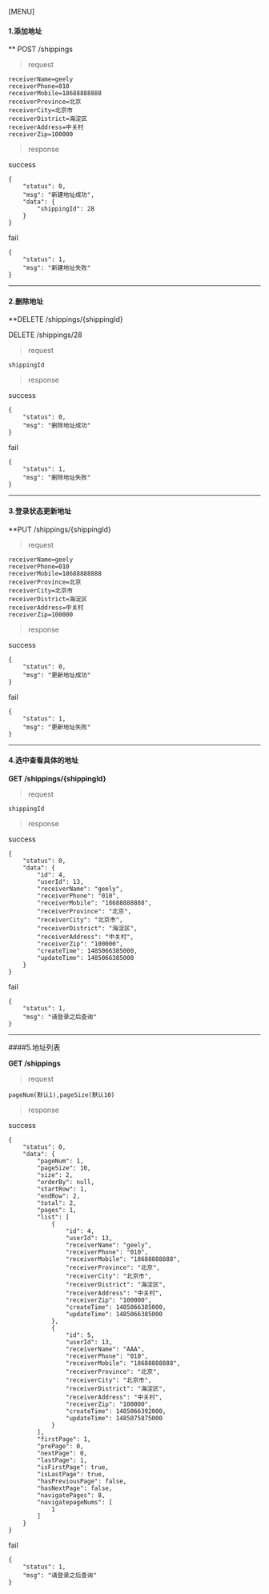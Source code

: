 [MENU]


#### 1.添加地址

** POST /shippings


> request

```
receiverName=geely
receiverPhone=010
receiverMobile=18688888888
receiverProvince=北京
receiverCity=北京市
receiverDistrict=海淀区
receiverAddress=中关村
receiverZip=100000
```

> response

success

```
{
    "status": 0,
    "msg": "新建地址成功",
    "data": {
        "shippingId": 28
    }
}
```

fail
```
{
    "status": 1,
    "msg": "新建地址失败"
}
```


------


#### 2.删除地址

**DELETE /shippings/{shippingId}

DELETE /shippings/28

> request

```
shippingId
```

> response

success

```
{
    "status": 0,
    "msg": "删除地址成功"
}
```

fail
```
{
    "status": 1,
    "msg": "删除地址失败"
}
```


------


#### 3.登录状态更新地址

**PUT /shippings/{shippingId}

> request

```
receiverName=geely
receiverPhone=010
receiverMobile=18688888888
receiverProvince=北京
receiverCity=北京市
receiverDistrict=海淀区
receiverAddress=中关村
receiverZip=100000
```

> response

success

```
{
    "status": 0,
    "msg": "更新地址成功"
}
```

fail
```
{
    "status": 1,
    "msg": "更新地址失败"
}
```


------


#### 4.选中查看具体的地址

**GET /shippings/{shippingId}**

> request

```
shippingId
```

> response

success

```
{
    "status": 0,
    "data": {
        "id": 4,
        "userId": 13,
        "receiverName": "geely",
        "receiverPhone": "010",
        "receiverMobile": "18688888888",
        "receiverProvince": "北京",
        "receiverCity": "北京市",
        "receiverDistrict": "海淀区",
        "receiverAddress": "中关村",
        "receiverZip": "100000",
        "createTime": 1485066385000,
        "updateTime": 1485066385000
    }
}
```

fail
```
{
    "status": 1,
    "msg": "请登录之后查询"
}
```


------


####5.地址列表

**GET /shippings**

> request

```
pageNum(默认1),pageSize(默认10)
```

> response

success

```
{
    "status": 0,
    "data": {
        "pageNum": 1,
        "pageSize": 10,
        "size": 2,
        "orderBy": null,
        "startRow": 1,
        "endRow": 2,
        "total": 2,
        "pages": 1,
        "list": [
            {
                "id": 4,
                "userId": 13,
                "receiverName": "geely",
                "receiverPhone": "010",
                "receiverMobile": "18688888888",
                "receiverProvince": "北京",
                "receiverCity": "北京市",
                "receiverDistrict": "海淀区",
                "receiverAddress": "中关村",
                "receiverZip": "100000",
                "createTime": 1485066385000,
                "updateTime": 1485066385000
            },
            {
                "id": 5,
                "userId": 13,
                "receiverName": "AAA",
                "receiverPhone": "010",
                "receiverMobile": "18688888888",
                "receiverProvince": "北京",
                "receiverCity": "北京市",
                "receiverDistrict": "海淀区",
                "receiverAddress": "中关村",
                "receiverZip": "100000",
                "createTime": 1485066392000,
                "updateTime": 1485075875000
            }
        ],
        "firstPage": 1,
        "prePage": 0,
        "nextPage": 0,
        "lastPage": 1,
        "isFirstPage": true,
        "isLastPage": true,
        "hasPreviousPage": false,
        "hasNextPage": false,
        "navigatePages": 8,
        "navigatepageNums": [
            1
        ]
    }
}
```

fail
```
{
    "status": 1,
    "msg": "请登录之后查询"
}
```